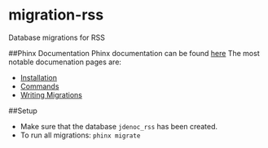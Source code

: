 # migration-rss
Database migrations for RSS

##Phinx Documentation
Phinx documentation can be found [here](http://docs.phinx.org/en/stable/index.html)
The most notable documenation pages are:
-  [Installation](http://docs.phinx.org/en/stable/install.html)
-  [Commands](http://docs.phinx.org/en/stable/commands.html)
-  [Writing Migrations](http://docs.phinx.org/en/stable/migrations.html)
 
##Setup
- Make sure that the database `jdenoc_rss` has been created.
- To run all migrations: `phinx migrate`
